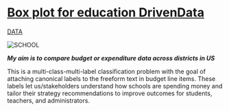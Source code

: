 # [Box plot for education DrivenData](https://www.drivendata.org/competitions/46/box-plots-for-education-reboot/)
  [DATA](https://www.drivendata.org/competitions/46/box-plots-for-education-reboot/data/)


![SCHOOL](https://blog.reallygoodstuff.com/wp-content/uploads/2010/07/Setting-Up-Your-Classroom-for-Success.jpg)

***My aim is to compare budget or expenditure data across districts in US***

This is a multi-class-multi-label classification problem with the goal of attaching canonical labels to the freeform text in budget line items. These labels let us/stakeholders understand how schools are spending money and tailor their strategy recommendations to improve outcomes for students, teachers, and administrators.







